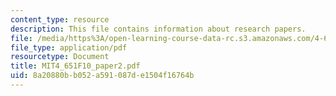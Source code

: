 ```yaml
---
content_type: resource
description: This file contains information about research papers.
file: /media/https%3A/open-learning-course-data-rc.s3.amazonaws.com/4-651-art-since-1940-fall-2010/8a20880bb052a591087de1504f16764b_MIT4_651F10_paper2.pdf
file_type: application/pdf
resourcetype: Document
title: MIT4_651F10_paper2.pdf
uid: 8a20880b-b052-a591-087d-e1504f16764b
---
```

